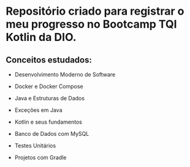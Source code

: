 # Repositório criado para registrar o meu progresso no Bootcamp TQI Kotlin da DIO.

## Conceitos estudados:

- Desenvolvimento Moderno de Software

- Docker e Docker Compose

- Java e Estruturas de Dados 

- Exceções em Java

- Kotlin e seus fundamentos

- Banco de Dados com MySQL

- Testes Unitários

- Projetos com Gradle
